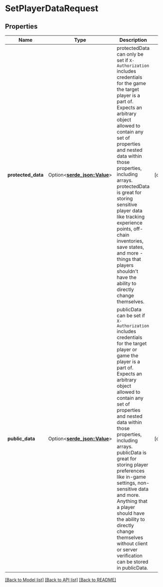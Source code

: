 # SetPlayerDataRequest

## Properties

Name | Type | Description | Notes
------------ | ------------- | ------------- | -------------
**protected_data** | Option<[**serde_json::Value**](.md)> | protectedData can only be set if `X-Authorization` includes credentials for the game the target player is a part of. Expects an arbitrary object allowed to contain any set of properties and nested data within those properties, including arrays.  protectedData is great for storing sensitive player data like tracking experience points, off-chain inventories, save states, and more - things that players shouldn't have the ability to directly change themselves. | [optional]
**public_data** | Option<[**serde_json::Value**](.md)> | publicData can be set if `X-Authorization` includes credentials for the target player or game the player is a part of. Expects an arbitrary object allowed to contain any set of properties and nested data within those properties, including arrays.  publicData is great for storing player preferences like in-game settings, non-sensitive data and more. Anything that a player should have the ability to directly change themselves without client or server verification can be stored in publicData. | [optional]

[[Back to Model list]](../README.md#documentation-for-models) [[Back to API list]](../README.md#documentation-for-api-endpoints) [[Back to README]](../README.md)


